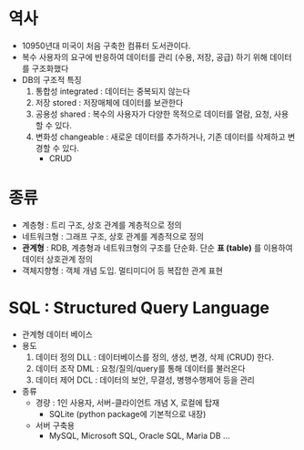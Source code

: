 # 역사
- 10950년대 미국이 처음 구축한 컴퓨터 도서관이다.
- 복수 사용자의 요구에 반응하여 데이터를 관리 (수용, 저장, 공급) 하기 위해 데이터를 구조화했다
- DB의 구조적 특징
    1. 통합성 integrated : 데이터는 중복되지 않는다
    2. 저장 stored : 저장매체에 데이터를 보관한다
    3. 공용성 shared : 복수의 사용자가 다양한 목적으로 데이터를 열람, 요청, 사용 할 수 있다.
    4. 변화성 changeable : 새로운 데이터를 추가하거나, 기존 데이터를 삭제하고 변경할 수 있다.
        - CRUD

# 종류
- 계층형 : 트리 구조, 상호 관계를 계층적으로 정의
- 네트워크형 : 그래프 구조, 상호 관계를 계층적으로 정의
- **관계형** : RDB,  계층형과 네트워크형의 구조를 단순화. 단순 **표 (table)** 를 이용하여 데이터 상호관계 정의
- 객체지향형 : 객체 개념 도입. 멀티미디어 등 복잡한 관계 표현

# SQL : Structured Query Language
- 관계형 데이터 베이스
- 용도
    1. 데이터 정의 DLL : 데이터베이스를 정의, 생성, 변경, 삭제 (CRUD) 한다.
    2. 데이터 조작 DML : 요청/질의/query를 통해 데이터를 불러온다
    3. 데이터 제어 DCL : 데이터의 보안, 무결성, 병행수행제어 등을 관리
- 종류
    - 경량 : 1인 사용자, 서버-클라이언트 개념 X, 로컬에 탑재
        - SQLite (python package에 기본적으로 내장)
    - 서버 구축용
        - MySQL, Microsoft SQL, Oracle SQL, Maria DB ...